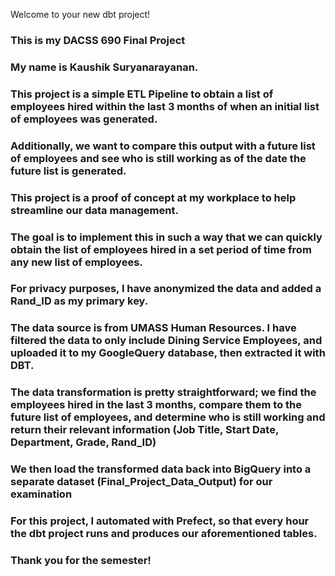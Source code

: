 Welcome to your new dbt project!

### This is my DACSS 690 Final Project
### My name is Kaushik Suryanarayanan.
### This project is a simple ETL Pipeline to obtain a list of employees hired within the last 3 months of when an initial list of employees was generated.
### Additionally, we want to compare this output with a future list of employees and see who is still working as of the date the future list is generated.
### This project is a proof of concept at my workplace to help streamline our data management.
### The goal is to implement this in such a way that we can quickly obtain the list of employees hired in a set period of time from any new list of employees.
### For privacy purposes, I have anonymized the data and added a Rand_ID as my primary key.
### The data source is from UMASS Human Resources. I have filtered the data to only include Dining Service Employees, and uploaded it to my GoogleQuery database, then extracted it with DBT.
### The data transformation is pretty straightforward; we find the employees hired in the last 3 months, compare them to the future list of employees, and determine who is still working and return their relevant information (Job Title, Start Date, Department, Grade, Rand_ID)
### We then load the transformed data back into BigQuery into a separate dataset (Final_Project_Data_Output) for our examination
### For this project, I automated with Prefect, so that every hour the dbt project runs and produces our aforementioned tables.
### Thank you for the semester!
